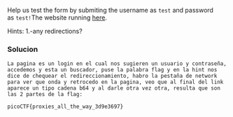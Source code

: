 Help us test the form by submiting the username as `test` and password as `test!`The website running [here](http://saturn.picoctf.net:62981/).

Hints:
1.-any redirections?

### Solucion

```
La pagina es un login en el cual nos sugieren un usuario y contraseña, accedemos y esta un buscador, puse la palabra flag y en la hint nos dice de chequear el redireccionamiento, habro la pestaña de network para ver que onda y retrocedo en la pagina, veo que al final del link aparece un tipo cadena b64 y al darle otra vez otra, resulta que son las 2 partes de la flag:

picoCTF{proxies_all_the_way_3d9e3697}
```